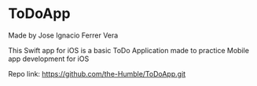 # ToDoApp
Made by Jose Ignacio Ferrer Vera

This Swift app for iOS is a basic ToDo Application made to practice Mobile app development for iOS

Repo link: https://github.com/the-Humble/ToDoApp.git
